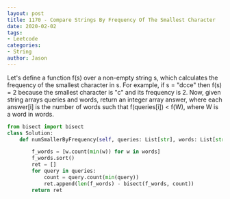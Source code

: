 ```yaml
---
layout: post
title: 1170 - Compare Strings By Frequency Of The Smallest Character
date: 2020-02-02
tags:
- Leetcode
categories:
- String
author: Jason
---
```

Let's define a function f(s) over a non-empty string s, which calculates the frequency of the smallest character in s. For example, if s = "dcce" then f(s) = 2 because the smallest character is "c" and its frequency is 2. Now, given string arrays queries and words, return an integer array answer, where each answer[i] is the number of words such that f(queries[i]) < f(W), where W is a word in words.

```python
from bisect import bisect
class Solution:
    def numSmallerByFrequency(self, queries: List[str], words: List[str]) -> List[int]:

        f_words = [w.count(min(w)) for w in words]
        f_words.sort()
        ret = []
        for query in queries:
            count = query.count(min(query))
            ret.append(len(f_words) - bisect(f_words, count))
        return ret
```
